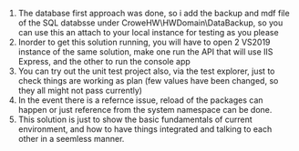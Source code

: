 1. The database first approach was done, so i add the backup and mdf file of the SQL databsse under CroweHW\HWDomain\DataBackup, so you can use this an attach to your local instance for testing as you please
2. Inorder to get this solution running, you will have to open 2 VS2019 instance of the same solution, make one run the API that will use IIS Express, and the other to run the console app
3. You can try out the unit test project also, via the test explorer, just to check things are working as plan (few values have been changed, so they all might not pass currently)
4. In the event there is a refernce issue, reload of the packages can happen or just reference from the system namespace can be done.
5. This solution is just to show the basic fundamentals of current environment, and how to have things integrated and talking to each other in a seemless manner.
